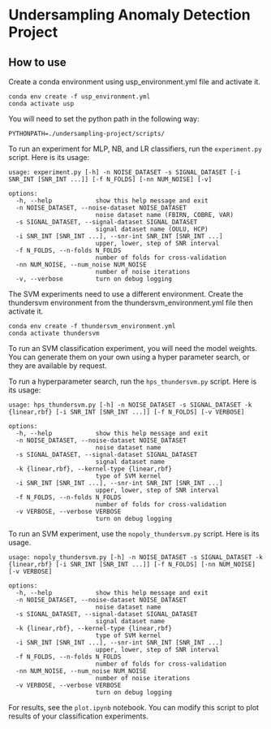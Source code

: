 # Undersampling Anomaly Detection Project


## How to use



Create a conda environment using usp_environment.yml file and activate it.

```
conda env create -f usp_environment.yml
conda activate usp
```


You will need to set the python path in the following way:

```
PYTHONPATH=./undersampling-project/scripts/
```

To run an experiment for MLP, NB, and LR classifiers, run the `experiment.py` script. Here is its usage:


```
usage: experiment.py [-h] -n NOISE_DATASET -s SIGNAL_DATASET [-i SNR_INT [SNR_INT ...]] [-f N_FOLDS] [-nn NUM_NOISE] [-v]

options:
  -h, --help            show this help message and exit
  -n NOISE_DATASET, --noise-dataset NOISE_DATASET
                        noise dataset name (FBIRN, COBRE, VAR)
  -s SIGNAL_DATASET, --signal-dataset SIGNAL_DATASET
                        signal dataset name (OULU, HCP)
  -i SNR_INT [SNR_INT ...], --snr-int SNR_INT [SNR_INT ...]
                        upper, lower, step of SNR interval
  -f N_FOLDS, --n-folds N_FOLDS
                        number of folds for cross-validation
  -nn NUM_NOISE, --num_noise NUM_NOISE
                        number of noise iterations
  -v, --verbose         turn on debug logging
```



The SVM experiments need to use a different environment. Create the thundersvm environment from the thundersvm_environment.yml file then activate it. 

```
conda env create -f thundersvm_environment.yml
conda activate thundersvm
```

To run an SVM classification experiment, you will need the model weights. You can generate them on your own using a hyper parameter search, or they are available by request. 

To run a hyperparameter search, run the `hps_thundersvm.py` script. Here is its usage:

```
usage: hps_thundersvm.py [-h] -n NOISE_DATASET -s SIGNAL_DATASET -k {linear,rbf} [-i SNR_INT [SNR_INT ...]] [-f N_FOLDS] [-v VERBOSE]

options:
  -h, --help            show this help message and exit
  -n NOISE_DATASET, --noise-dataset NOISE_DATASET
                        noise dataset name
  -s SIGNAL_DATASET, --signal-dataset SIGNAL_DATASET
                        signal dataset name
  -k {linear,rbf}, --kernel-type {linear,rbf}
                        type of SVM kernel
  -i SNR_INT [SNR_INT ...], --snr-int SNR_INT [SNR_INT ...]
                        upper, lower, step of SNR interval
  -f N_FOLDS, --n-folds N_FOLDS
                        number of folds for cross-validation
  -v VERBOSE, --verbose VERBOSE
                        turn on debug logging
```


To run an SVM experiment, use the `nopoly_thundersvm.py` script. Here is its usage. 

```
usage: nopoly_thundersvm.py [-h] -n NOISE_DATASET -s SIGNAL_DATASET -k {linear,rbf} [-i SNR_INT [SNR_INT ...]] [-f N_FOLDS] [-nn NUM_NOISE] [-v VERBOSE]

options:
  -h, --help            show this help message and exit
  -n NOISE_DATASET, --noise-dataset NOISE_DATASET
                        noise dataset name
  -s SIGNAL_DATASET, --signal-dataset SIGNAL_DATASET
                        signal dataset name
  -k {linear,rbf}, --kernel-type {linear,rbf}
                        type of SVM kernel
  -i SNR_INT [SNR_INT ...], --snr-int SNR_INT [SNR_INT ...]
                        upper, lower, step of SNR interval
  -f N_FOLDS, --n-folds N_FOLDS
                        number of folds for cross-validation
  -nn NUM_NOISE, --num_noise NUM_NOISE
                        number of noise iterations
  -v VERBOSE, --verbose VERBOSE
                        turn on debug logging
```



For results, see the `plot.ipynb` notebook. You can modify this script to plot results of your classification experiments. 
